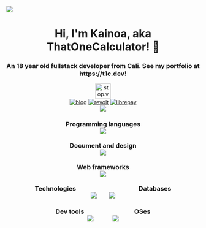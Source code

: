 ![](https://hit.yhype.me/github/profile?user_id=44733677)
<a rel="me" href="https://voring.me/@thatonecalculator"></a>
<h1 align="center">Hi, I'm Kainoa, aka ThatOneCalculator! 👋</h1>
<h3 align="center">An 18 year old fullstack developer from Cali. See my portfolio at https://t1c.dev!</h3>
<p align="center">
   <a align="center" rel="me" href="https://stop.voring.me/@thatonecalculator">
   <img src="https://custom-icon-badges.herokuapp.com/badge/follow_on-misskey-acea31?logoColor=acea31&style=for-the-badge&logo=misskey" alt="stop.voring.me (misskey)" height="40px"/>
   <br>
   </a>
   <a align="center" href="https://blog.t1c.dev/" target="blank"><img src="https://shields.io/badge/read_my-blog-EEE?logo=write.as&logoColor=EEE&style=for-the-badge" alt="blog"/></a>
   <a align="center" href="https://app.revolt.chat/invite/3jE9DgmF" target="blank"><img src="https://custom-icon-badges.herokuapp.com/badge/join_my-revolt-FC4454?logo=revoltchat&logoColor=FC4454&style=for-the-badge" alt="revolt"/></a>
   <a align="center" href="https://liberapay.com/ThatOneCalculator/donate" target="blank"><img src="https://shields.io/badge/donate_with-liberapay-F6C915?logo=liberapay&style=for-the-badge" alt="librepay"/></a><br>
   <a href="https://hits.seeyoufarm.com">
   <img src="https://hits.seeyoufarm.com/api/count/incr/badge.svg?url=https%3A%2F%2Fgithub.com%2Fthatonecalculator%2Fhit-counter&count_bg=%2379C83D&title_bg=%23555555&icon=&icon_color=%23E7E7E7&title=Profile%20views%20since%20Jan%2026%202022&edge_flat=true"/>
   </a>
<h3 align="center">
   Programming languages<br>
   <img src="https://skillicons.dev/icons?i=aiscript,bash,c,haxe,java,js,nodejs,py,r,rust,solidity,ts&perline=6"/><br><br>
   Document and design<br>
   <img src="https://skillicons.dev/icons?i=css,html,figma,latex,md,sass,svg&perline=13"/><br><br>
   Web frameworks<br>
   <img src="https://skillicons.dev/icons?i=jquery,nextjs,react,remix,svelte&perline=13"/><br><br>
   Technologies&emsp;&emsp;&emsp;&emsp;&emsp;&emsp;&emsp;&emsp;&emsp;&emsp;Databases<br>
   <img src="https://skillicons.dev/icons?i=activitypub,discord,bots,regex,unreal&perline=13"/>&emsp;&emsp;<img src="https://skillicons.dev/icons?i=mongo,redis,prisma,postgres&perline=13"/><br><br>
   Dev tools&emsp;&emsp;&emsp;&emsp;&emsp;&emsp;&emsp;&emsp;OSes<br>
   <img src="https://skillicons.dev/icons?i=git,vscode,vim&perline=13"/>&emsp;&emsp;&emsp;<img src="https://skillicons.dev/icons?i=linux,bsd,plan9&perline=13"/>
</h3>
</p>
<!--
   <a href="https://github.com/thatonecalculator?tab=repositories">
     <img src="http://ghmetrics.voring.me/thatonecalculator?template=classic&isocalendar=1&languages=1&reactions=1&people=1&stargazers=1&activity=1&achievements=1&discussions=1&lines=1&traffic=1&pagespeed=1&repositories=1&repositories=100&repositories.batch=100&repositories.forks=false&repositories.affiliations=owner&isocalendar.duration=full-year&languages.ignored=c%2C%20haxe%2C%20cpp%2C%20c%2B%2B&languages.limit=8&languages.threshold=0%25&languages.colors=github&languages.sections=most-used&languages.indepth=false&languages.analysis.timeout=15&languages.categories=markup%2C%20programming&languages.recent.categories=markup%2C%20programming&languages.recent.load=300&languages.recent.days=14&reactions.limit=200&reactions.limit.issues=100&reactions.limit.discussions=100&reactions.limit.discussions.comments=100&reactions.days=0&reactions.display=absolute&people.limit=24&people.identicons=false&people.size=28&people.types=followers%2C%20following&people.shuffle=false&stargazers.charts.type=classic&activity.limit=5&activity.load=300&activity.days=14&activity.visibility=all&activity.timestamps=false&activity.filter=all&achievements.threshold=C&achievements.secrets=true&achievements.display=detailed&achievements.limit=0&achievements.ignored=helper%2C%20explorer&discussions.categories=true&discussions.categories.limit=0&repositories.featured=ThatOneCalculator%2FAmong-Us-Dumpy-Gif-Maker%2C%20ThatOneCalculator%2FDiscordRPCMaker%2C%20%20rose-pine%2Frose-pine-theme%2C%20ThatOneCalculator%2FNerdFetch%2C%20ThatOneCalculator%2Fbspwm-dotfiles&pagespeed.url=.user.website&pagespeed.detailed=false&pagespeed.screenshot=false&config.timezone=America%2FLos_Angeles&config.twemoji=true)](https://github.com/ThatOneCalculator?tab=repositories">
   </a> -->

